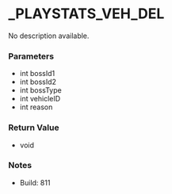 # _PLAYSTATS_VEH_DEL

No description available.

### Parameters
* int bossId1
* int bossId2
* int bossType
* int vehicleID
* int reason

### Return Value
* void

### Notes
* Build: 811

